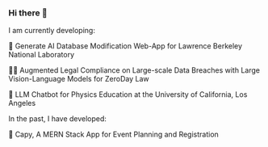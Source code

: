 ### Hi there 👋

I am currently developing:

🤖 Generate AI Database Modification Web-App for Lawrence Berkeley National Laboratory

🧑‍⚖️ Augmented Legal Compliance on Large-scale Data Breaches with Large Vision-Language Models for ZeroDay Law

🏫 LLM Chatbot for Physics Education at the University of California, Los Angeles

In the past, I have developed:

📆 Capy, A MERN Stack App for Event Planning and Registration

